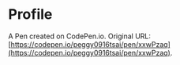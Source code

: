 # Profile

A Pen created on CodePen.io. Original URL: [https://codepen.io/peggy0916tsai/pen/xxwPzaq](https://codepen.io/peggy0916tsai/pen/xxwPzaq).


